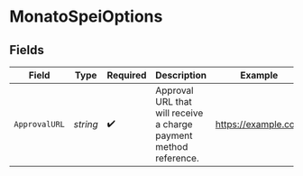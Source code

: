 # MonatoSpeiOptions


## Fields

| Field                                                             | Type                                                              | Required                                                          | Description                                                       | Example                                                           |
| ----------------------------------------------------------------- | ----------------------------------------------------------------- | ----------------------------------------------------------------- | ----------------------------------------------------------------- | ----------------------------------------------------------------- |
| `ApprovalURL`                                                     | *string*                                                          | :heavy_check_mark:                                                | Approval URL that will receive a charge payment method reference. | https://example.com                                               |